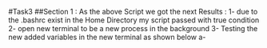#Task3
##Section 1 :
As the above Script we got the next Results :
   1- due to the .bashrc exist in the Home Directory my script passed with true condition
   2- open new terminal to be a new process in the background 
   3- Testing the new added variables in the new terminal as shown below
   a-
